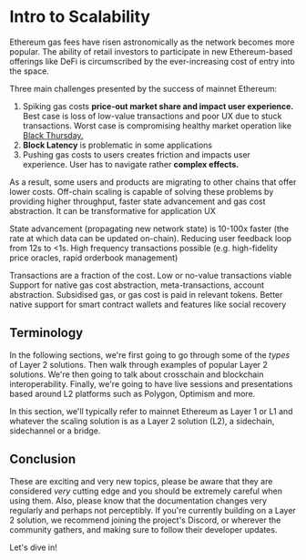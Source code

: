 # Intro to Scalability

Ethereum gas fees have risen astronomically as the network becomes more popular. The ability of retail investors to participate in new Ethereum-based offerings like DeFi is circumscribed by the ever-increasing cost of entry into the space. 

Three main challenges presented by the success of mainnet Ethereum:
1. Spiking gas costs <b>price-out market share and impact user experience.</b> Best case is loss of low-value transactions and poor UX due to stuck transactions. Worst case is compromising healthy market operation like <a href="https://insights.glassnode.com/what-really-happened-to-makerdao/" target="_blank" rel="noopener noreferrer">Black Thursday.</a>
2. <b>Block Latency</b> is problematic in some applications
3. Pushing gas costs to users creates friction and impacts user experience. User has to navigate rather <b>complex effects.</b>

As a result, some users and products are migrating to other chains that offer lower costs. Off-chain scaling is capable of solving these problems by providing higher throughput, faster state advancement and gas cost abstraction. It can be transformative for application UX

State advancement (propagating new network state) is 10-100x faster (the rate at which data can be updated on-chain). Reducing user feedback loop from 12s to <1s. High frequency transactions possible (e.g. high-fidelity price oracles, rapid orderbook management)

Transactions are a fraction of the cost. Low or no-value transactions viable
Support for native gas cost abstraction, meta-transactions, account abstraction. Subsidised gas, or gas cost is paid in relevant tokens. Better native support for smart contract wallets and features like social recovery




## Terminology

In the following sections, we're first going to go through some of the _types_ of Layer 2 solutions. Then walk through examples of popular Layer 2 solutions. We're then going to talk about crosschain and blockchain interoperability. Finally, we're going to have live sessions and presentations based around L2 platforms such as Polygon, Optimism and more.

In this section, we'll typically refer to mainnet Ethereum as Layer 1 or L1 and whatever the scaling solution is as a Layer 2 solution (L2), a sidechain, sidechannel or a bridge.

## Conclusion

These are exciting and very new topics, please be aware that they are considered *very* cutting edge and you should be extremely careful when using them. Also, please know that the documentation changes very regularly and perhaps not perceptibly. If you're currently building on a Layer 2 solution, we recommend joining the project's Discord, or wherever the community gathers, and making sure to follow their developer updates.

Let's dive in!